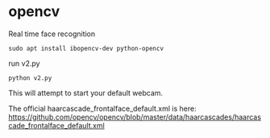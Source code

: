 # opencv

Real time face recognition

```
sudo apt install ibopencv-dev python-opencv
```

run v2.py

```
python v2.py
```

This will attempt to start your default webcam.

The official haarcascade_frontalface_default.xml is here:
https://github.com/opencv/opencv/blob/master/data/haarcascades/haarcascade_frontalface_default.xml
